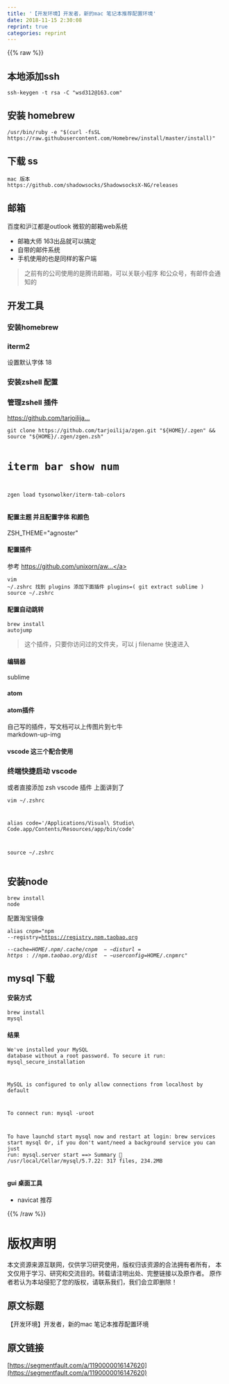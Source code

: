 ```yaml
---
title: '【开发环境】开发者，新的mac 笔记本推荐配置环境' 
date: 2018-11-15 2:30:08
reprint: true
categories: reprint
---
```


{{% raw %}}
<h2>&#x672C;&#x5730;&#x6DFB;&#x52A0;ssh</h2><pre><code>ssh-keygen -t rsa -C &quot;wsd312@163.com&quot;</code></pre><h2>&#x5B89;&#x88C5; homebrew</h2><pre><code>/usr/bin/ruby -e &quot;$(curl -fsSL https://raw.githubusercontent.com/Homebrew/install/master/install)&quot;
</code></pre><h2>&#x4E0B;&#x8F7D; ss</h2><pre><code>mac &#x7248;&#x672C;
https://github.com/shadowsocks/ShadowsocksX-NG/releases 
</code></pre><h2>&#x90AE;&#x7BB1;</h2><p>&#x767E;&#x5EA6;&#x548C;&#x6CAA;&#x6C5F;&#x90FD;&#x662F;outlook &#x5FAE;&#x8F6F;&#x7684;&#x90AE;&#x7BB1;web&#x7CFB;&#x7EDF;</p><ul><li>&#x90AE;&#x7BB1;&#x5927;&#x5E08; 163&#x51FA;&#x54C1;&#x5C31;&#x53EF;&#x4EE5;&#x641E;&#x5B9A;</li><li>&#x81EA;&#x5E26;&#x7684;&#x90AE;&#x4EF6;&#x7CFB;&#x7EDF;</li><li>&#x624B;&#x673A;&#x4F7F;&#x7528;&#x7684;&#x4E5F;&#x662F;&#x540C;&#x6837;&#x7684;&#x5BA2;&#x6237;&#x7AEF;</li></ul><blockquote>&#x4E4B;&#x524D;&#x6709;&#x7684;&#x516C;&#x53F8;&#x4F7F;&#x7528;&#x7684;&#x662F;&#x817E;&#x8BAF;&#x90AE;&#x7BB1;&#xFF0C;&#x53EF;&#x4EE5;&#x5173;&#x8054;&#x5C0F;&#x7A0B;&#x5E8F; &#x548C;&#x516C;&#x4F17;&#x53F7;&#xFF0C;&#x6709;&#x90AE;&#x4EF6;&#x4F1A;&#x901A;&#x77E5;&#x7684;</blockquote><h2>&#x5F00;&#x53D1;&#x5DE5;&#x5177;</h2><h3>&#x5B89;&#x88C5;homebrew</h3><h3>iterm2</h3><p>&#x8BBE;&#x7F6E;&#x9ED8;&#x8BA4;&#x5B57;&#x4F53; 18</p><h3>&#x5B89;&#x88C5;zshell &#x914D;&#x7F6E;</h3><h3>&#x7BA1;&#x7406;zshell &#x63D2;&#x4EF6;</h3><p><a href="https://github.com/tarjoilija/zgen" rel="nofollow noreferrer">https://github.com/tarjoilija...</a></p><pre><code>git clone https://github.com/tarjoilija/zgen.git &quot;${HOME}/.zgen&quot; &amp;&amp; source &quot;${HOME}/.zgen/zgen.zsh&quot;

# iterm bar show num
zgen load tysonwolker/iterm-tab-colors</code></pre><h4>&#x914D;&#x7F6E;&#x4E3B;&#x9898; &#x5E76;&#x4E14;&#x914D;&#x7F6E;&#x5B57;&#x4F53; &#x548C;&#x989C;&#x8272;</h4><p>ZSH_THEME=&quot;agnoster&quot;</p><h4>&#x914D;&#x7F6E;&#x63D2;&#x4EF6;</h4><p>&#x53C2;&#x8003; <a href="https://github.com/unixorn/awesome-zsh-plugins" rel="nofollow noreferrer">https://github.com/unixorn/aw...</a></p><pre><code>vim  ~/.zshrc
&#x627E;&#x5230; plugins &#x6DFB;&#x52A0;&#x4E0B;&#x9762;&#x63D2;&#x4EF6; 
plugins=(
  git
  extract
  sublime
)
source  ~/.zshrc</code></pre><h4>&#x914D;&#x7F6E;&#x81EA;&#x52A8;&#x8DF3;&#x8F6C;</h4><pre><code>brew install autojump</code></pre><blockquote>&#x8FD9;&#x4E2A;&#x63D2;&#x4EF6;&#xFF0C;&#x53EA;&#x8981;&#x4F60;&#x8BBF;&#x95EE;&#x8FC7;&#x7684;&#x6587;&#x4EF6;&#x5939;&#xFF0C;&#x53EF;&#x4EE5; j filename &#x5FEB;&#x901F;&#x8FDB;&#x5165;</blockquote><h4>&#x7F16;&#x8F91;&#x5668;</h4><p>sublime</p><h4>atom</h4><h4>atom&#x63D2;&#x4EF6;</h4><p>&#x81EA;&#x5DF1;&#x5199;&#x7684;&#x63D2;&#x4EF6;&#xFF0C;&#x5199;&#x6587;&#x6863;&#x53EF;&#x4EE5;&#x4E0A;&#x4F20;&#x56FE;&#x7247;&#x5230;&#x4E03;&#x725B;<br>markdown-up-img</p><h4>vscode &#x8FD9;&#x4E09;&#x4E2A;&#x914D;&#x5408;&#x4F7F;&#x7528;</h4><h3>&#x7EC8;&#x7AEF;&#x5FEB;&#x6377;&#x542F;&#x52A8; vscode</h3><p>&#x6216;&#x8005;&#x76F4;&#x63A5;&#x6DFB;&#x52A0; zsh vscode &#x63D2;&#x4EF6; &#x4E0A;&#x9762;&#x8BB2;&#x5230;&#x4E86;</p><pre><code>vim ~/.zshrc

alias code=&apos;/Applications/Visual\ Studio\ Code.app/Contents/Resources/app/bin/code&apos;

source ~/.zshrc</code></pre><h2>&#x5B89;&#x88C5;node</h2><pre><code>brew install node</code></pre><p>&#x914D;&#x7F6E;&#x6DD8;&#x5B9D;&#x955C;&#x50CF;</p><pre><code>alias cnpm=&quot;npm --registry=https://registry.npm.taobao.org \
--cache=$HOME/.npm/.cache/cnpm \
--disturl=https://npm.taobao.org/dist \
--userconfig=$HOME/.cnpmrc&quot;</code></pre><h2>mysql &#x4E0B;&#x8F7D;</h2><h4>&#x5B89;&#x88C5;&#x65B9;&#x5F0F;</h4><pre><code>brew install mysql</code></pre><h4>&#x7ED3;&#x679C;</h4><pre><code>We&apos;ve installed your MySQL database without a root password. To secure it run:
    mysql_secure_installation

MySQL is configured to only allow connections from localhost by default

To connect run:
    mysql -uroot

To have launchd start mysql now and restart at login:
  brew services start mysql
Or, if you don&apos;t want/need a background service you can just run:
  mysql.server start
==&gt; Summary
&#x1F37A;  /usr/local/Cellar/mysql/5.7.22: 317 files, 234.2MB</code></pre><h4>gui &#x684C;&#x9762;&#x5DE5;&#x5177;</h4><ul><li>navicat &#x63A8;&#x8350;</li></ul>
{{% /raw %}}

# 版权声明
本文资源来源互联网，仅供学习研究使用，版权归该资源的合法拥有者所有，
本文仅用于学习、研究和交流目的。转载请注明出处、完整链接以及原作者。
原作者若认为本站侵犯了您的版权，请联系我们，我们会立即删除！

## 原文标题
【开发环境】开发者，新的mac 笔记本推荐配置环境

## 原文链接
[https://segmentfault.com/a/1190000016147620](https://segmentfault.com/a/1190000016147620)

